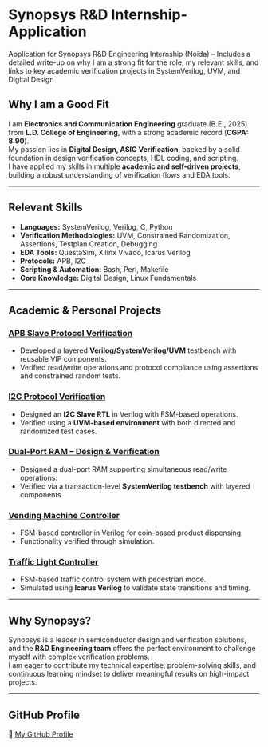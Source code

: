 # Synopsys R&D Internship-Application
Application for Synopsys R&amp;D Engineering Internship (Noida) – Includes a detailed write-up on why I am a strong fit for the role, my relevant skills, and links to key academic verification projects in SystemVerilog, UVM, and Digital Design

## Why I am a Good Fit
I am **Electronics and Communication Engineering** graduate (B.E., 2025) from **L.D. College of Engineering**, with a strong academic record (**CGPA: 8.90**).  
My passion lies in **Digital Design, ASIC Verification**, backed by a solid foundation in design verification concepts, HDL coding, and scripting.  
I have applied my skills in multiple **academic and self-driven projects**, building a robust understanding of verification flows and EDA tools.

---

## Relevant Skills
- **Languages:** SystemVerilog, Verilog, C, Python  
- **Verification Methodologies:** UVM, Constrained Randomization, Assertions, Testplan Creation, Debugging  
- **EDA Tools:** QuestaSim, Xilinx Vivado, Icarus Verilog  
- **Protocols:** APB, I2C  
- **Scripting & Automation:** Bash, Perl, Makefile  
- **Core Knowledge:** Digital Design, Linux Fundamentals  

---

## Academic & Personal Projects
### [APB Slave Protocol Verification](https://github.com/dhirajRbcn/APB-PROTOCOL.git)
- Developed a layered **Verilog/SystemVerilog/UVM** testbench with reusable VIP components.  
- Verified read/write operations and protocol compliance using assertions and constrained random tests.  

### [I2C Protocol Verification](https://github.com/dhirajRbcn/I2C-PROTOCOL.git)
- Designed an **I2C Slave RTL** in Verilog with FSM-based operations.  
- Verified using a **UVM-based environment** with both directed and randomized test cases.  

### [Dual-Port RAM – Design & Verification](https://github.com/dhirajRbcn?tab=repositories)
- Designed a dual-port RAM supporting simultaneous read/write operations.  
- Verified via a transaction-level **SystemVerilog testbench** with layered components.  

### [Vending Machine Controller](https://github.com/dhirajRbcn/Vending-Machine-.git)
- FSM-based controller in Verilog for coin-based product dispensing.  
- Functionality verified through simulation.  

### [Traffic Light Controller](https://github.com/dhirajRbcn/Traffic-Controller.git)
- FSM-based traffic control system with pedestrian mode.  
- Simulated using **Icarus Verilog** to validate state transitions and timing.  

---

## Why Synopsys?
Synopsys is a leader in semiconductor design and verification solutions, and the **R&D Engineering team** offers the perfect environment to challenge myself with complex verification problems.  
I am eager to contribute my technical expertise, problem-solving skills, and continuous learning mindset to deliver meaningful results on high-impact projects.

---

## GitHub Profile
🔗 [My GitHub Profile](https://github.com/dhirajRbcn)

